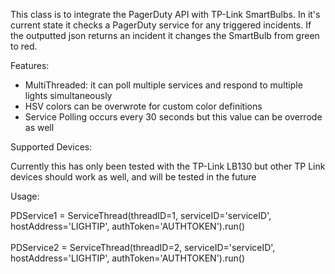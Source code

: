 This class is to integrate the PagerDuty API with TP-Link SmartBulbs. In it's
current state it checks a PagerDuty service for any triggered incidents. If the
outputted json returns an incident it changes the SmartBulb from green to red.

Features:
- MultiThreaded: it can poll multiple services and respond to multiple lights
simultaneously
- HSV colors can be overwrote for custom color definitions
- Service Polling occurs every 30 seconds but this value can be overrode as well

Supported Devices:

Currently this has only been tested with the TP-Link LB130 but other TP Link
devices should work as well, and will be tested in the future

Usage:

PDService1 = ServiceThread(threadID=1,
                          serviceID='serviceID',
                          hostAddress='LIGHTIP',
                          authToken='AUTHTOKEN').run()
<br>                          
PDService2 = ServiceThread(threadID=2,
                          serviceID='serviceID',
                          hostAddress='LIGHTIP',
                          authToken='AUTHTOKEN').run()                        
